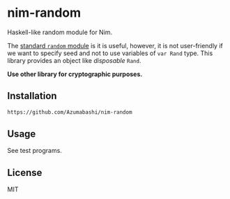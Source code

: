 # nim-random
Haskell-like random module for Nim.

The [standard `random` module](https://nim-lang.org/docs/random.html) is it is useful, however, it is not user-friendly if we want to specify seed and not to use variables of `var Rand` type. This library provides an object like *disposable* `Rand`.

**Use other library for cryptographic purposes.**

## Installation

```bash
https://github.com/Azumabashi/nim-random
```

## Usage
See test programs.

## License
MIT
